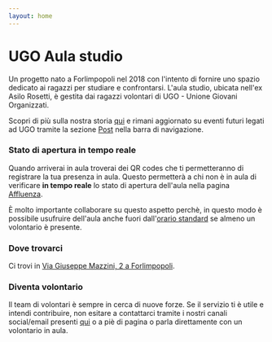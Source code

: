 ```yaml
---
layout: home
---
```


# UGO Aula studio

Un progetto nato a Forlimpopoli nel 2018 con l'intento di fornire uno spazio dedicato ai ragazzi per studiare
e confrontarsi.
L'aula studio, ubicata nell'ex Asilo Rosetti, è gestita dai ragazzi volontari di UGO - Unione Giovani Organizzati.

Scopri di più sulla nostra storia [qui](/about) e rimani aggiornato su eventi futuri legati ad UGO tramite
la sezione [Post](/archive) nella barra di navigazione.

### Stato di apertura in tempo reale

Quando arriverai in aula troverai dei QR codes che ti permetteranno di registrare la tua presenza in aula.
Questo permetterà a chi non è in aula di verificare **in tempo reale** lo stato di apertura dell'aula nella pagina
[Affluenza](/opening-status).

È molto importante collaborare su questo aspetto perchè, in questo modo è possibile usufruire dell'aula
anche fuori dall'[orario standard](/timetable) se almeno un volontario è presente.

### Dove trovarci

Ci trovi in [Via Giuseppe Mazzini, 2 a Forlimpopoli](https://maps.app.goo.gl/GvrdGaHN7DzEdtUN8).


### Diventa volontario

Il team di volontari è sempre in cerca di nuove forze.
Se il servizio ti è utile e intendi contribuire, non esitare a contattarci tramite i nostri canali
social/email presenti [qui](https://ugoforlimpopoli.github.io/ugo-links) o a piè di pagina o parla
direttamente con un volontario in aula.
